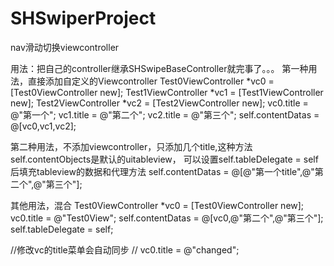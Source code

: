 # SHSwiperProject
nav滑动切换viewcontroller


 用法：把自己的controller继承SHSwipeBaseController就完事了。。。
第一种用法，直接添加自定义的Viewcontroller
    Test0ViewController *vc0 = [Test0ViewController new];
    Test1ViewController *vc1 = [Test1ViewController new];
    Test2ViewController *vc2 = [Test2ViewController new];
     vc0.title = @"第一个";
     vc1.title = @"第二个";
     vc2.title = @"第三个";
    self.contentDatas = @[vc0,vc1,vc2];


第二种用法，不添加viewcontroller，只添加几个title,这种方法self.contentObjects是默认的uitableview，
   可以设置self.tableDelegate = self 后填充tableview的数据和代理方法
    self.contentDatas = @[@"第一个title",@"第二个",@"第三个"];

  

其他用法，混合
    Test0ViewController *vc0 = [Test0ViewController new];
    vc0.title = @"Test0View";
    self.contentDatas = @[vc0,@"第二个",@"第三个"];
    self.tableDelegate = self;
    

  //修改vc的title菜单会自动同步
   // vc0.title = @"changed";
    
